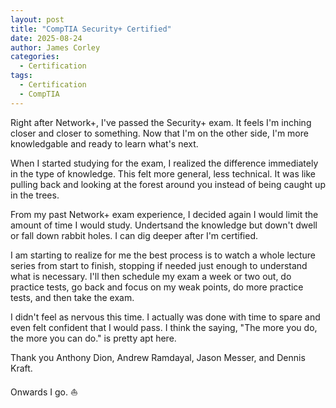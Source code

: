 ```yaml
---
layout: post
title: "CompTIA Security+ Certified"
date: 2025-08-24
author: James Corley
categories:
  - Certification
tags:
  - Certification
  - CompTIA
---
```


Right after Network+, I've passed the Security+ exam. It feels I'm inching closer 
and closer to something. Now that I'm on the other side, I'm more knowledgable
and ready to learn what's next.

When I started studying for the exam, I realized the difference immediately in the type of
knowledge. This felt more general, less technical. It was like pulling back and looking
at the forest around you instead of being caught up in the trees.

From my past Network+ exam experience, I decided again I would limit the amount of time I
would study. Undertsand the knowledge but down't dwell or fall down rabbit holes. I can dig
deeper after I'm certified.

I am starting to realize for me the best process is to watch a whole lecture series from start
to finish, stopping if needed just enough to understand what is necessary. I'll then schedule
my exam a week or two out, do practice tests, go back and focus on my weak points, do more practice
tests, and then take the exam.

I didn't feel as nervous this time. I actually was done with time to spare and even felt confident
that I would pass. I think the saying, "The more you do, the more you can do." is pretty apt here.

Thank you Anthony Dion, Andrew Ramdayal, Jason Messer, and Dennis Kraft.

Onwards I go. ⛵
